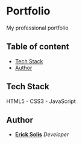 # Portfolio
My professional portfolio 

## Table of content

- [Tech Stack](#tech-stack)
- [Author](#author)

## Tech Stack 

HTML5 - CSS3 - JavaScript

## Author

* **[Erick Solis](https://github.com/ErickSolisR16)** *Developer*
